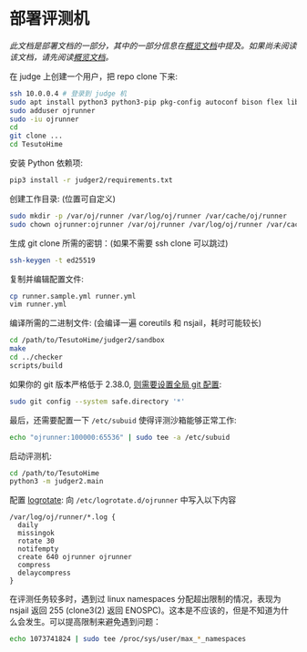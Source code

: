 # 部署评测机

*此文档是部署文档的一部分，其中的一部分信息在[概览文档](overview.md)中提及。如果尚未阅读该文档，请先阅读[概览文档](overview.md)。*

在 judge 上创建一个用户，把 repo clone 下来:

```sh
ssh 10.0.0.4 # 登录到 judge 机
sudo apt install python3 python3-pip pkg-config autoconf bison flex libprotobuf-dev libnl-route-3-dev libtool protobuf-compiler uidmap build-essential cmake valgrind iverilog
sudo adduser ojrunner
sudo -iu ojrunner
cd
git clone ...
cd TesutoHime
```

安装 Python 依赖项:

```sh
pip3 install -r judger2/requirements.txt
```

创建工作目录: (位置可自定义)

```sh
sudo mkdir -p /var/oj/runner /var/log/oj/runner /var/cache/oj/runner
sudo chown ojrunner:ojrunner /var/oj/runner /var/log/oj/runner /var/cache/oj/runner
```

生成 git clone 所需的密钥：(如果不需要 ssh clone 可以跳过)

```sh
ssh-keygen -t ed25519
```

复制并编辑配置文件:

```sh
cp runner.sample.yml runner.yml
vim runner.yml
```

编译所需的二进制文件: (会编译一遍 coreutils 和 nsjail，耗时可能较长)

```sh
cd /path/to/TesutoHime/judger2/sandbox
make
cd ../checker
scripts/build
```

如果你的 git 版本严格低于 2.38.0, [则需要设置全局 git 配置][git]:

[git]: https://git.kernel.org/pub/scm/git/git.git/commit/?id=6061601d9f1f1c95da5f9304c319218f7cc3ec75

```sh
sudo git config --system safe.directory '*'
```

最后，还需要配置一下 `/etc/subuid` 使得评测沙箱能够正常工作:

```sh
echo "ojrunner:100000:65536" | sudo tee -a /etc/subuid
```

启动评测机:

```sh
cd /path/to/TesutoHime
python3 -m judger2.main
```

配置 [logrotate]: 向 `/etc/logrotate.d/ojrunner` 中写入以下内容

```text
/var/log/oj/runner/*.log {
  daily
  missingok
  rotate 30
  notifempty
  create 640 ojrunner ojrunner
  compress
  delaycompress
}
```

在评测任务较多时，遇到过 linux namespaces 分配超出限制的情况，表现为 nsjail 返回 255 (clone3(2) 返回 ENOSPC)。这本是不应该的，但是不知道为什么会发生。可以提高限制来避免遇到问题：

```sh
echo 1073741824 | sudo tee /proc/sys/user/max_*_namespaces
```

[logrotate]: https://www.man7.org/linux/man-pages/man8/logrotate.8.html
